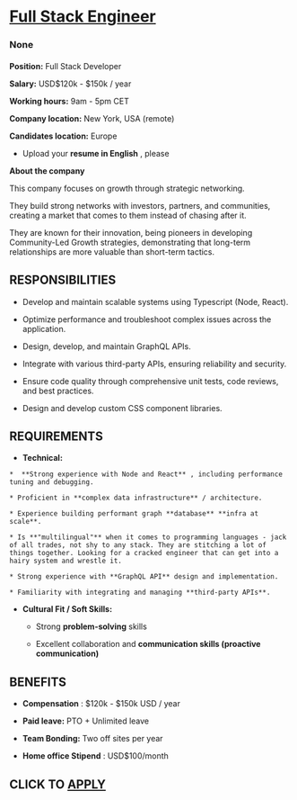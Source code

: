 # [Full Stack Engineer](https://www.remotewlb.com/apply/full-stack-engineer-141369)  
### None  
####  

**Position:** Full Stack Developer

 **Salary:** USD$120k - $150k / year

 **Working hours:** 9am - 5pm CET

 **Company location:** New York, USA (remote)

 **Candidates location:** Europe

  * Upload your **resume in English** , please

 **About the company**

This company focuses on growth through strategic networking.

They build strong networks with investors, partners, and communities, creating a market that comes to them instead of chasing after it.

They are known for their innovation, being pioneers in developing Community-Led Growth strategies, demonstrating that long-term relationships are more valuable than short-term tactics.

##  **RESPONSIBILITIES**

  * Develop and maintain scalable systems using Typescript (Node, React).

  * Optimize performance and troubleshoot complex issues across the application.

  * Design, develop, and maintain GraphQL APIs.

  * Integrate with various third-party APIs, ensuring reliability and security. 

  * Ensure code quality through comprehensive unit tests, code reviews, and best practices. 

  * Design and develop custom CSS component libraries. 

## REQUIREMENTS

  *  **Technical:**

    *  **Strong experience with Node and React** , including performance tuning and debugging. 

    * Proficient in **complex data infrastructure** / architecture.

    * Experience building performant graph **database** **infra at scale**.

    * Is **"multilingual"** when it comes to programming languages - jack of all trades, not shy to any stack. They are stitching a lot of things together. Looking for a cracked engineer that can get into a hairy system and wrestle it.

    * Strong experience with **GraphQL API** design and implementation. 

    * Familiarity with integrating and managing **third-party APIs**. 

  * **Cultural Fit / Soft Skills:**

    * Strong **problem-solving** skills

    * Excellent collaboration and **communication skills (proactive communication)**

## BENEFITS

  *  **Compensation** : $120k - $150k USD / year

  *  **Paid leave:** PTO + Unlimited leave

  *  **Team Bonding:** Two off sites per year

  *  **Home office Stipend** : USD$100/month

  
## CLICK TO [APPLY](https://www.remotewlb.com/apply/full-stack-engineer-141369)

